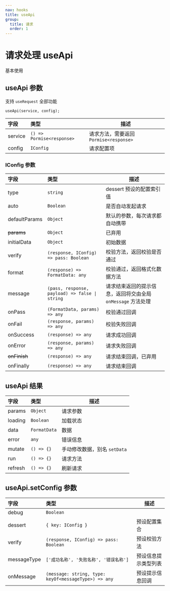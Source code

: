 ```yaml
---
nav: hooks
title: useApi
group: 
  title: 请求
  order: 1
---
```


# 请求处理 useApi

基本使用

<code src="./demo/basic/index.jsx"></code>

<!-- 常规列表

<code src="./demo/list/index.jsx"></code>

依赖请求

<code src="./demo/login/index.jsx"></code> -->

## useApi 参数

支持 `useRequest` 全部功能

```
useApi(service, config);
```

| 字段    | 类型                      | 描述                                   |
| :------ | :------------------------ | -------------------------------------- |
| service | `() => Pormise<response>` | 请求方法，需要返回 `Pormise<response>` |
| config  | `IConfig`                 | 请求配置项                             |

### IConfig 参数

| 字段          | 类型                                           | 描述                                                        |
| :------------ | :--------------------------------------------- | ----------------------------------------------------------- |
| type          | `string`                                       | dessert 预设的配置索引值                                    |
| auto          | `Boolean`                                      | 是否自动发起请求                                            |
| defaultParams | `Object`                                       | 默认的参数，每次请求都自动携带                              |
| ~~params~~    | `Object`                                       | 已弃用                                                      |
| initialData   | `Object`                                       | 初始数据                                                    |
| verify        | `(response, IConfig) => pass: Boolean`         | 校验方法，返回校验是否通过                                  |
| format        | `(response) => FormatData: any`                | 校验通过，返回格式化数据方法                                |
| message       | `(pass, response, payload) => false \| string` | 请求结束返回的提示信息，返回将交由全局 `onMessage` 方法处理 |
| onPass        | `(FormatData, params) => any`                  | 校验通过回调                                                |
| onFail        | `(response, params) => any`                    | 校验失败回调                                                |
| onSuccess     | `(response) => any`                            | 请求成功回调                                                |
| onError       | `(response, params) => any`                    | 请求失败回调                                                |
| ~~onFinish~~  | `(response) => any`                            | 请求结束回调，已弃用                                        |
| onFinally     | `(response) => any`                            | 请求结束回调                                                |

## useApi 结果

| 字段    | 类型         | 描述                         |
| :------ | :----------- | ---------------------------- |
| params  | `Object`     | 请求参数                     |
| loading | `Boolean`    | 加载状态                     |
| data    | `FormatData` | 数据                         |
| error   | `any`        | 错误信息                     |
| mutate  | `() => {}`   | 手动修改数据，别名 `setData` |
| run     | `() => {}`   | 请求方法                     |
| refresh | `() => {}`   | 刷新请求                     |

## useApi.setConfig 参数

| 字段        | 类型                                                 | 描述                 |
| :---------- | :--------------------------------------------------- | -------------------- |
| debug       | `Boolean`                                            |                      |
| dessert     | `{ key: IConfig }`                                   | 预设配置集合         |
| verify      | `(response, IConfig) => pass: Boolean`               | 预设校验方法         |
| messageType | `['成功名称', '失败名称', '错误名称']`               | 预设信息提示类型列表 |
| onMessage   | `(message: string, type: keyOf<messageType>) => any` | 预设提示信息回调     |
